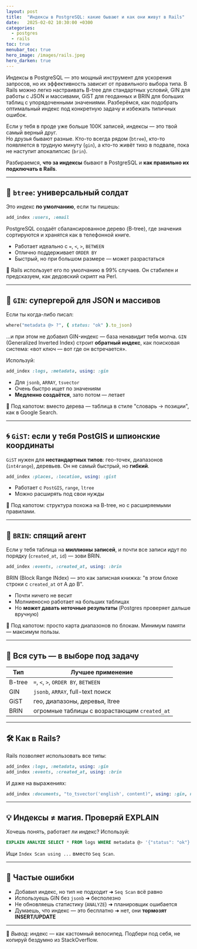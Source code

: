 ```yaml
---
layout: post
title:  "Индексы в PostgreSQL: какие бывают и как они живут в Rails"
date:   2025-02-02 10:30:00 +0300
categories:
  - postgres
  - rails
toc: true
menubar_toc: true
hero_image: /images/rails.jpeg
hero_darken: true
---
```

Индексы в PostgreSQL — это мощный инструмент для ускорения запросов, но их эффективность зависит от правильного выбора типа. В Rails можно легко настраивать B-tree для стандартных условий, GIN для работы с JSON и массивами, GiST для геоданных и BRIN для больших таблиц с упорядоченными значениями. Разберёмся, как подобрать оптимальный индекс под конкретную задачу и избежать типичных ошибок.

Если у тебя в проде уже больше 100К записей, индексы — это твой самый верный друг.  
Но друзья бывают разные. Кто-то всегда рядом (`btree`), кто-то появляется в трудную минуту (`gin`), а кто-то живёт тихо в подвале, пока не наступит апокалипсис (`brin`).

Разбираемся, **что за индексы** бывают в PostgreSQL и **как правильно их подключать в Rails**.

---

## 🧱 `btree`: универсальный солдат

Это индекс **по умолчанию**, если ты пишешь:

```ruby
add_index :users, :email
````

PostgreSQL создаёт сбалансированное дерево (B-tree), где значения сортируются и хранятся как в телефонной книге.

* Работает идеально с `=`, `<`, `>`, `BETWEEN`
* Отлично поддерживает `ORDER BY`
* Быстрый, но при большом размере — может разрастаться

📌 Rails использует его по умолчанию в 99% случаев. Он стабилен и предсказуем, как дедовский скрипт на Perl.

---

## 🌲 `GIN`: супергерой для JSON и массивов

Если ты когда-либо писал:

```ruby
where("metadata @> ?", { status: "ok" }.to_json)
```

...и при этом не добавил GIN-индекс — база ненавидит тебя молча.
`GIN` (Generalized Inverted Index) строит **обратный индекс**, как поисковая система: «вот ключ — вот где он встречается».

Используй:

```ruby
add_index :logs, :metadata, using: :gin
```

* Для `jsonb`, `ARRAY`, `tsvector`
* Очень быстро ищет по значениям
* **Медленно создаётся**, зато потом — летает

📌 Под капотом: вместо дерева — таблица в стиле "словарь → позиции", как в Google Search.

---

## 🌀 `GiST`: если у тебя PostGIS и шпионские координаты

`GiST` нужен для **нестандартных типов**: гео-точек, диапазонов (`int4range`), деревьев. Он не самый быстрый, но **гибкий**.

```ruby
add_index :places, :location, using: :gist
```

* Работает с `PostGIS`, `range`, `ltree`
* Можно расширять под свои нужды

📌 Под капотом: структура похожа на B-tree, но с расширяемыми правилами.

---

## 🔎 `BRIN`: спящий агент

Если у тебя таблица на **миллионы записей**, и почти все записи идут по порядку (`created_at`, `id`) — зови BRIN.

```ruby
add_index :events, :created_at, using: :brin
```

BRIN (Block Range INdex) — это как записная книжка: "в этом блоке строки с `created_at` от A до B".

* Почти ничего не весит
* Молниеносно работает на больших таблицах
* Но **может давать неточные результаты** (Postgres проверяет дальше вручную)

📌 Под капотом: просто карта диапазонов по блокам. Минимум памяти — максимум пользы.

---

## 🧠 Вся суть — в выборе под задачу

| Тип    | Лучшее применение                            |
| ------ | -------------------------------------------- |
| B-tree | `=`, `<`, `>`, `ORDER BY`, `BETWEEN`         |
| GIN    | `jsonb`, `ARRAY`, full-text поиск            |
| GiST   | гео, диапазоны, деревья, ltree               |
| BRIN   | огромные таблицы с возрастающим `created_at` |

---

## 🛠️ Как в Rails?

Rails позволяет использовать все типы:

```ruby
add_index :logs, :metadata, using: :gin
add_index :events, :created_at, using: :brin
```

И даже на выражениях:

```ruby
add_index :documents, "to_tsvector('english', content)", using: :gin, name: :idx_fts
```

---

## 💡 Индексы ≠ магия. Проверяй EXPLAIN

Хочешь понять, работает ли индекс? Используй:

```sql
EXPLAIN ANALYZE SELECT * FROM logs WHERE metadata @> '{"status": "ok"}';
```

Ищи `Index Scan using ...` вместо `Seq Scan`.

---

## 🚨 Частые ошибки

* Добавил индекс, но тип не подходит ➜ `Seq Scan` всё равно
* Используешь GIN без `jsonb` ➜ бесполезно
* Не обновляешь статистику (`ANALYZE`) ➜ планировщик ошибается
* Думаешь, что индекс — это бесплатно ➜ нет, они **тормозят INSERT/UPDATE**

---

📌 *Вывод*: индекс — как кастомный велосипед. Подбери под себя, не копируй бездумно из StackOverflow.
